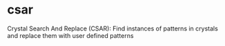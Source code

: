 csar
====

Crystal Search And Replace (CSAR): Find instances of patterns in crystals and replace them with user defined patterns
